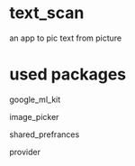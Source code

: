 # text_scan
 an app to pic text from picture

# used packages 
google_ml_kit

image_picker

shared_prefrances

provider
